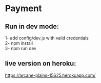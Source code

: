 # Payment

## Run in dev mode:
  1- add config/dev.js with valid credentials\
  2- npm install\
  3- npm run dev
  
## live version on heroku:
  https://arcane-plains-15625.herokuapp.com/
 
